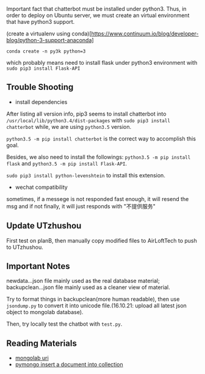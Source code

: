 Important fact that chatterbot must be installed under python3. Thus, in order to deploy on Ubuntu server, we must create an virtual environment that have python3 support.

(create a virtualenv using conda)[https://www.continuum.io/blog/developer-blog/python-3-support-anaconda]

`conda create -n py3k python=3`

which probably means need to install flask under python3 environment with `sudo pip3 install Flask-API`

## Trouble Shooting

- install dependencies

After listing all version info, pip3 seems to install chatterbot into `/usr/local/lib/python3.4/dist-packages` with `sudo pip3 install chatterbot` while, we are using `python3.5` version.

`python3.5 -m pip install chatterbot` is the correct way to accomplish this goal.

Besides, we also need to install the followings: `python3.5 -m pip install flask` and `python3.5 -m pip install Flask-API`.

`sudo pip3 install python-levenshtein` to install this extension.

- wechat compatibility

sometimes, if a messege is not responded fast enough, it will resend the msg and if not finally, it will just responds with "不提供服务"


## Update UTzhushou

First test on planB, then manually copy modified files to AirLoftTech to push to UTzhushou.

## Important Notes

newdata...json file mainly used as the real database material;
backupclean...json file mainly used as a cleaner view of material.

Try to format things in backupclean(more human readable), then use `jsondump.py` to convert it into unicode file.(16.10.21: upload all latest json object to mongolab database).

Then, try locally test the chatbot with `test.py`.

## Reading Materials

- [mongolab uri](http://stackoverflow.com/questions/32679227/remote-mongo-connection-via-pymongo)
- [pymongo insert a document into collection](https://docs.mongodb.com/getting-started/python/insert/)